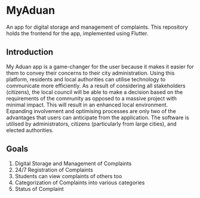 # MyAduan
An app for digital storage and management of complaints. This repository holds the frontend for the app, implemented using Flutter.

## Introduction
My Aduan app is a game-changer for the user because it makes it easier for them to convey their concerns to their city administration. Using this platform, residents and local authorities can utilise technology to communicate more efficiently. As a result of considering all stakeholders (citizens), the local council will be able to make a decision based on the requirements of the community as opposed to a massive project with minimal impact. This will result in an enhanced local environment. Expanding involvement and optimising processes are only two of the advantages that users can anticipate from the application. The software is utilised by administrators, citizens (particularly from large cities), and elected authorities.


## Goals
1. Digital Storage and Management of Complaints
2. 24/7 Registration of Complaints
3. Students can view complaints of others too
4. Categorization of Complaints into various categories
5. Status of Complaint

